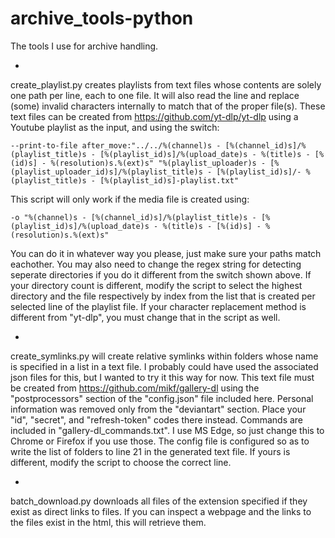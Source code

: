 # archive_tools-python
The tools I use for archive handling.

-

create_playlist.py creates playlists from text files whose contents are solely one path per line, each to one file.
It will also read the line and replace (some) invalid characters internally to match that of the proper file(s). 
These text files can be created from <https://github.com/yt-dlp/yt-dlp> using a Youtube playlist as the input, and using the switch: 

``` --print-to-file after_move:"../../%(channel)s - [%(channel_id)s]/%(playlist_title)s - [%(playlist_id)s]/%(upload_date)s - %(title)s - [%(id)s] - %(resolution)s.%(ext)s" "%(playlist_uploader)s - [%(playlist_uploader_id)s]/%(playlist_title)s - [%(playlist_id)s]/- %(playlist_title)s - [%(playlist_id)s]-playlist.txt" ``` 

This script will only work if the media file is created using: 

``` -o "%(channel)s - [%(channel_id)s]/%(playlist_title)s - [%(playlist_id)s]/%(upload_date)s - %(title)s - [%(id)s] - %(resolution)s.%(ext)s" ```

You can do it in whatever way you please, just make sure your paths match eachother. You may also need to change the regex string for detecting seperate directories if you do it different from the switch shown above. If your directory count is different, modify the script to select the highest directory and the file respectively by index from the list that is created per selected line of the playlist file. If your character replacement method is different from "yt-dlp", you must change that in the script as well.

-

create_symlinks.py will create relative symlinks within folders whose name is specified in a list in a text file. I probably could have used the associated json files for this, but I wanted to try it this way for now.
This text file must be created from https://github.com/mikf/gallery-dl using the "postprocessors" section of the "config.json" file included here. Personal information was removed only from the "deviantart" section. Place your "id", "secret", and "refresh-token" codes there instead. Commands are included in "gallery-dl_commands.txt". I use MS Edge, so just change this to Chrome or Firefox if you use those.
The config file is configured so as to write the list of folders to line 21 in the generated text file. If yours is different, modify the script to choose the correct line.

-

batch_download.py downloads all files of the extension specified if they exist as direct links to files. If you can inspect a webpage and the links to the files exist in the html, this will retrieve them.
